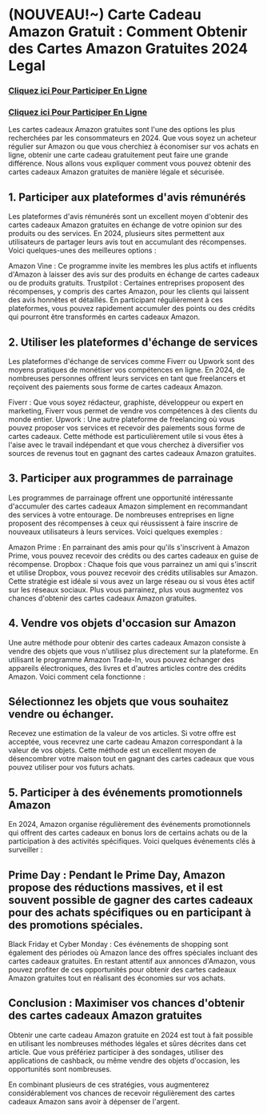 # (NOUVEAU!~) Carte Cadeau Amazon Gratuit : Comment Obtenir des Cartes Amazon Gratuites 2024 Legal

### [Cliquez ici Pour Participer En Ligne](https://reach.link/carte-cadeau)

### [Cliquez ici Pour Participer En Ligne](https://reach.link/carte-cadeau)

Les cartes cadeaux Amazon gratuites sont l'une des options les plus recherchées par les consommateurs en 2024. Que vous soyez un acheteur régulier sur Amazon ou que vous cherchiez à économiser sur vos achats en ligne, obtenir une carte cadeau gratuitement peut faire une grande différence. Nous allons vous expliquer comment vous pouvez obtenir des cartes cadeaux Amazon gratuites de manière légale et sécurisée.

## 1. Participer aux plateformes d'avis rémunérés
Les plateformes d'avis rémunérés sont un excellent moyen d'obtenir des cartes cadeaux Amazon gratuites en échange de votre opinion sur des produits ou des services. En 2024, plusieurs sites permettent aux utilisateurs de partager leurs avis tout en accumulant des récompenses. Voici quelques-unes des meilleures options :

Amazon Vine : Ce programme invite les membres les plus actifs et influents d'Amazon à laisser des avis sur des produits en échange de cartes cadeaux ou de produits gratuits.
Trustpilot : Certaines entreprises proposent des récompenses, y compris des cartes Amazon, pour les clients qui laissent des avis honnêtes et détaillés.
En participant régulièrement à ces plateformes, vous pouvez rapidement accumuler des points ou des crédits qui pourront être transformés en cartes cadeaux Amazon.

## 2. Utiliser les plateformes d'échange de services
Les plateformes d'échange de services comme Fiverr ou Upwork sont des moyens pratiques de monétiser vos compétences en ligne. En 2024, de nombreuses personnes offrent leurs services en tant que freelancers et reçoivent des paiements sous forme de cartes cadeaux Amazon.

Fiverr : Que vous soyez rédacteur, graphiste, développeur ou expert en marketing, Fiverr vous permet de vendre vos compétences à des clients du monde entier.
Upwork : Une autre plateforme de freelancing où vous pouvez proposer vos services et recevoir des paiements sous forme de cartes cadeaux.
Cette méthode est particulièrement utile si vous êtes à l'aise avec le travail indépendant et que vous cherchez à diversifier vos sources de revenus tout en gagnant des cartes cadeaux Amazon gratuites.

## 3. Participer aux programmes de parrainage
Les programmes de parrainage offrent une opportunité intéressante d'accumuler des cartes cadeaux Amazon simplement en recommandant des services à votre entourage. De nombreuses entreprises en ligne proposent des récompenses à ceux qui réussissent à faire inscrire de nouveaux utilisateurs à leurs services. Voici quelques exemples :

Amazon Prime : En parrainant des amis pour qu'ils s'inscrivent à Amazon Prime, vous pouvez recevoir des crédits ou des cartes cadeaux en guise de récompense.
Dropbox : Chaque fois que vous parrainez un ami qui s'inscrit et utilise Dropbox, vous pouvez recevoir des crédits utilisables sur Amazon.
Cette stratégie est idéale si vous avez un large réseau ou si vous êtes actif sur les réseaux sociaux. Plus vous parrainez, plus vous augmentez vos chances d'obtenir des cartes cadeaux Amazon gratuites.

## 4. Vendre vos objets d'occasion sur Amazon
Une autre méthode pour obtenir des cartes cadeaux Amazon consiste à vendre des objets que vous n'utilisez plus directement sur la plateforme. En utilisant le programme Amazon Trade-In, vous pouvez échanger des appareils électroniques, des livres et d'autres articles contre des crédits Amazon. Voici comment cela fonctionne :

## Sélectionnez les objets que vous souhaitez vendre ou échanger.
Recevez une estimation de la valeur de vos articles.
Si votre offre est acceptée, vous recevrez une carte cadeau Amazon correspondant à la valeur de vos objets.
Cette méthode est un excellent moyen de désencombrer votre maison tout en gagnant des cartes cadeaux que vous pouvez utiliser pour vos futurs achats.

## 5. Participer à des événements promotionnels Amazon
En 2024, Amazon organise régulièrement des événements promotionnels qui offrent des cartes cadeaux en bonus lors de certains achats ou de la participation à des activités spécifiques. Voici quelques événements clés à surveiller :

## Prime Day : Pendant le Prime Day, Amazon propose des réductions massives, et il est souvent possible de gagner des cartes cadeaux pour des achats spécifiques ou en participant à des promotions spéciales.
Black Friday et Cyber Monday : Ces événements de shopping sont également des périodes où Amazon lance des offres spéciales incluant des cartes cadeaux gratuites.
En restant attentif aux annonces d'Amazon, vous pouvez profiter de ces opportunités pour obtenir des cartes cadeaux Amazon gratuites tout en réalisant des économies sur vos achats.

## Conclusion : Maximiser vos chances d'obtenir des cartes cadeaux Amazon gratuites

Obtenir une carte cadeau Amazon gratuite en 2024 est tout à fait possible en utilisant les nombreuses méthodes légales et sûres décrites dans cet article. Que vous préfériez participer à des sondages, utiliser des applications de cashback, ou même vendre des objets d'occasion, les opportunités sont nombreuses.

En combinant plusieurs de ces stratégies, vous augmenterez considérablement vos chances de recevoir régulièrement des cartes cadeaux Amazon sans avoir à dépenser de l'argent.
